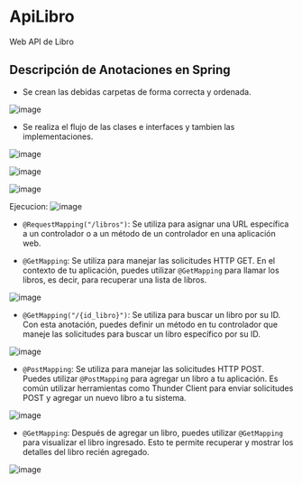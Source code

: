 # ApiLibro
Web API de Libro
## Descripción de Anotaciones en Spring

- Se crean las debidas carpetas de forma correcta y ordenada.

![image](https://github.com/cristofer753/Web_API_de_Libro/assets/141539505/01df9cb6-936b-4093-9de8-cbabf41888ac)

- Se realiza el flujo de las clases e interfaces y tambien las implementaciones.

![image](https://github.com/cristofer753/Web_API_de_Libro/assets/141539505/270002e9-fd07-453c-88b7-0d6408dba1c3)


![image](https://github.com/cristofer753/Web_API_de_Libro/assets/141539505/62734d04-867f-4044-956b-9d0b4390d721)

![image](https://github.com/cristofer753/Web_API_de_Libro/assets/141539505/7b94bd47-5cdc-4457-b5b7-bb37a272e143)


Ejecucion:
![image](https://github.com/cristofer753/biblioteca/assets/141539505/756cf5bf-2f4d-4e6b-8247-fa8ba1d01d95)


- `@RequestMapping("/libros")`: Se utiliza para asignar una URL específica a un controlador o a un método de un controlador en una aplicación web.

- `@GetMapping`: Se utiliza para manejar las solicitudes HTTP GET. En el contexto de tu aplicación, puedes utilizar `@GetMapping` para llamar los libros, es decir, para recuperar una lista de libros.

![image](https://github.com/cristofer753/biblioteca/assets/141539505/6bccb932-3f0f-4e76-95ff-21d72714331a)


- `@GetMapping("/{id_libro}")`: Se utiliza para buscar un libro por su ID. Con esta anotación, puedes definir un método en tu controlador que maneje las solicitudes para buscar un libro específico por su ID.

![image](https://github.com/cristofer753/biblioteca/assets/141539505/8826395a-a568-42d4-88a0-e1764d3d0ab8)


- `@PostMapping`: Se utiliza para manejar las solicitudes HTTP POST. Puedes utilizar `@PostMapping` para agregar un libro a tu aplicación. Es común utilizar herramientas como Thunder Client para enviar solicitudes POST y agregar un nuevo libro a tu sistema.

![image](https://github.com/cristofer753/biblioteca/assets/141539505/b85252d9-3b6d-4045-b549-9492af41dcf7)


- `@GetMapping`: Después de agregar un libro, puedes utilizar `@GetMapping` para visualizar el libro ingresado. Esto te permite recuperar y mostrar los detalles del libro recién agregado.

![image](https://github.com/cristofer753/biblioteca/assets/141539505/4da499a4-ecec-4297-8823-86eebfcea61f)

